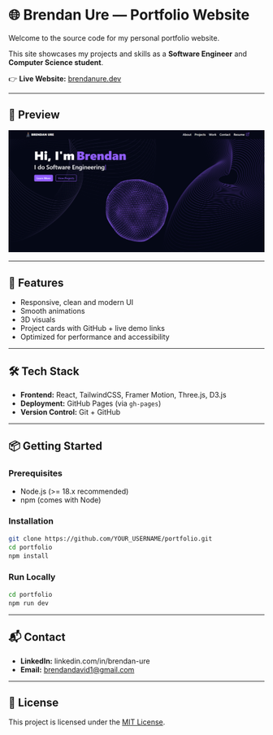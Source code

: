 # 🌐 Brendan Ure — Portfolio Website

Welcome to the source code for my personal portfolio website.  

This site showcases my projects and skills as a **Software Engineer** and **Computer Science student**.  

👉 **Live Website:** [brendanure.dev](https://brendanure.dev)

---

## 📸 Preview
<div align="left">
  <img src="/portfolio-website/public/preview.PNG" alt="Preview" width="full"/>
</div>

---

## 🚀 Features
- Responsive, clean and modern UI
- Smooth animations
- 3D visuals
- Project cards with GitHub + live demo links
- Optimized for performance and accessibility

---

## 🛠️ Tech Stack
- **Frontend:** React, TailwindCSS, Framer Motion, Three.js, D3.js   
- **Deployment:** GitHub Pages (via `gh-pages`)  
- **Version Control:** Git + GitHub  

---

## 📦 Getting Started

### Prerequisites
- Node.js (>= 18.x recommended)  
- npm (comes with Node)

### Installation
```bash
git clone https://github.com/YOUR_USERNAME/portfolio.git
cd portfolio
npm install
```

### Run Locally
```bash
cd portfolio
npm run dev
```

---

## 📬 Contact
- **LinkedIn:** linkedin.com/in/brendan-ure
- **Email:** brendandavid1@gmail.com

---

## 📄 License
This project is licensed under the [MIT License](./LICENSE).

